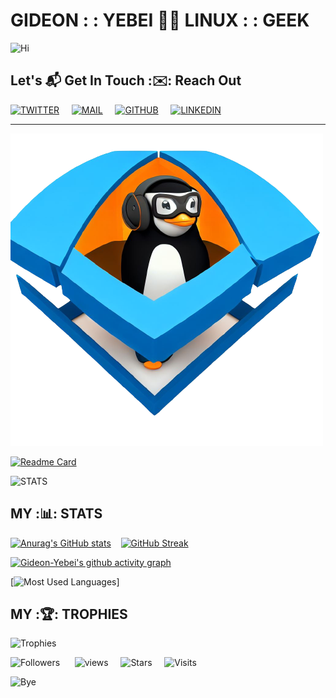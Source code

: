# GIDEON : : YEBEI 🧑‍💻 LINUX : : GEEK

![Hi](https://readme-typing-svg.herokuapp.com?font=Orbitron&size=40&color=%2379A500&height=67&duration=3000&center=true&lines=%F0%9F%85%B6%F0%9F%86%81%F0%9F%85%B4%F0%9F%85%B4%F0%9F%86%83%F0%9F%85%B8%F0%9F%85%BD%F0%9F%85%B6%F0%9F%86%82)

## Let's 📬 Get In Touch :✉️: Reach Out

[![TWITTER](https://img.shields.io/badge/twitter-%231DA1F2.svg?&style=for-the-badge&logo=twitter&logoColor=black)](https://twitter.com/GideonYebei) &nbsp;&nbsp;&nbsp;
[![MAIL](https://img.shields.io/badge/Gmail-D14836?style=for-the-badge&logo=gmail&logoColor=red)](mailto:hk-axl-coder@proton.me) &nbsp;&nbsp;&nbsp;
[![GITHUB](https://img.shields.io/badge/GitHub-100000?style=for-the-badge&logo=github&logoColor=blue)](https://github.com/Gideon-Yebei) &nbsp;&nbsp;&nbsp;
[![LINKEDIN](https://img.shields.io/badge/linkedin-%230077B5.svg?&style=for-the-badge&logo=linkedin&logoColor=white)](https://www.linkedin.com/in/gideon-yebei-9285572a4/)

---

![LINUX : : GEEK](https://github.com/Gideon-Yebei/Gideon-Yebei/blob/main/linux.png)

[![Readme Card](https://github-readme-stats.vercel.app/api/pin/?username=Gideon-Yebei&theme=transparent&repo=MongoDB-JAVA-CLUB-SYSTEM)](https://github.com/Gideon-Yebei/MongoDB-JAVA-CLUB-SYSTEM)

![STATS](https://i.imgur.com/YCw47Dm.gif)

## MY :📊: STATS

<!--https://github.com/anuraghazra/github-readme-stats-->
<!--https://github.com/denvercoder1/github-readme-streak-stats-->
[![Anurag's GitHub stats](https://github-readme-stats.vercel.app/api?username=Gideon-Yebei&theme=transparent&show_icons=true&show=reviews,discussions_started,discussions_answered,prs_merged,prs_merged_percentage)](https://github.com/Gideon-Yebei/github-readme-stats)  &nbsp;&nbsp;
[![GitHub Streak](https://streak-stats.demolab.com/?user=Gideon-Yebei&theme=transparent&currStreakNum=2FD3EB&fire=pink&sideLabels=F00&date_format=[Y.]n.j)](https://git.io/streak-stats)
<!--https://github.com/Ashutosh00710/github-readme-activity-graph-->
[![Gideon-Yebei's github activity graph](https://github-readme-activity-graph.vercel.app/graph?username=Gideon-Yebei&theme=react-dark&custom_title=Gideon%20:%20:%20Yebei%20Github%20Activity%20graph&hide_border=true)](https://github.com/ashutosh00710/github-readme-activity-graph)

[![Most Used Languages](https://camo.githubusercontent.com/14ae1b49b861837c7787f8ba19b5b7349d160bdbc0b90f2184b60789449077f1/68747470733a2f2f6769746875622d726561646d652d73746174732d7472696e69622e76657263656c2e6170702f6170692f746f702d6c616e67732f3f757365726e616d653d7472696e6962267468656d653d6d65726b6f266c61796f75743d636f6d7061637426626f726465725f636f6c6f723d633966663030266c616e67735f636f756e743d36)]

<!--🏆TROPHYGIF-->
<!--![Trophy](https://media.tenor.com/0ENB5HuTH0gAAAAi/trophy-beker.gif)-->

## MY :🏆: TROPHIES

<!--https://github.com/ryo-ma/github-profile-trophy-->
![Trophies](https://github-profile-trophy.vercel.app/?username=Gideon-Yebei&no-bg=true&no-frame=true)

<!---->
![Followers](https://custom-icon-badges.herokuapp.com/github/followers/Gideon-Yebei?color=23960c&labelColor=188207&style=for-the-badge&logo=person-add&label=Followers&logoColor=white) &nbsp;&nbsp;&nbsp;&nbsp;<!--https://github.com/antonkomarev/github-profile-views-counter-->
![views](https://komarev.com/ghpvc/?username=Gideon-Yebei&color=0E9C47&style=for-the-badge)&nbsp;&nbsp;&nbsp;&nbsp;<!-- https://github.com/idealclover/GitHub-Star-Counter-->
![Stars](https://custom-icon-badges.demolab.com/badge/dynamic/json?logo=star&color=55960c&labelColor=488207&label=Stars&style=for-the-badge&query=%24.stars&url=https://api.github-star-counter.workers.dev/user/Gideon-Yebei)&nbsp;&nbsp;&nbsp;&nbsp;
![Visits](https://badges.pufler.dev/visits/Gideon-Yebei/Gideon-Yebei?color=black&logo=github)

![Bye](https://raw.githubusercontent.com/trinib/trinib/a5f17399d881c5651a89bfe4a621014b08346cf0/images/marquee.svg)
